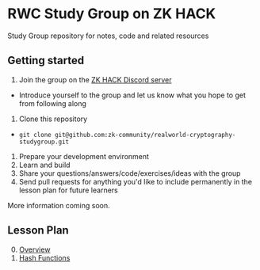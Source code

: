 # RWC Study Group on ZK HACK
Study Group repository for notes, code and related resources

## Getting started

1) Join the group on the [ZK HACK Discord server](https://discord.gg/xSWfCgDYZb)
 * Introduce yourself to the group and let us know what you hope to get from following along
1) Clone this repository
 * `git clone git@github.com:zk-community/realworld-cryptography-studygroup.git`
1) Prepare your development environment
1) Learn and build
1) Share your questions/answers/code/exercises/ideas with the group
1) Send pull requests for anything you'd like to include permanently in the lesson plan for future learners

More information coming soon.

## Lesson Plan
0. [Overview](docs/lesson_00-Overview/index.md)
1. [Hash Functions](docs/lesson_01-Hash_Functions/index.md)
